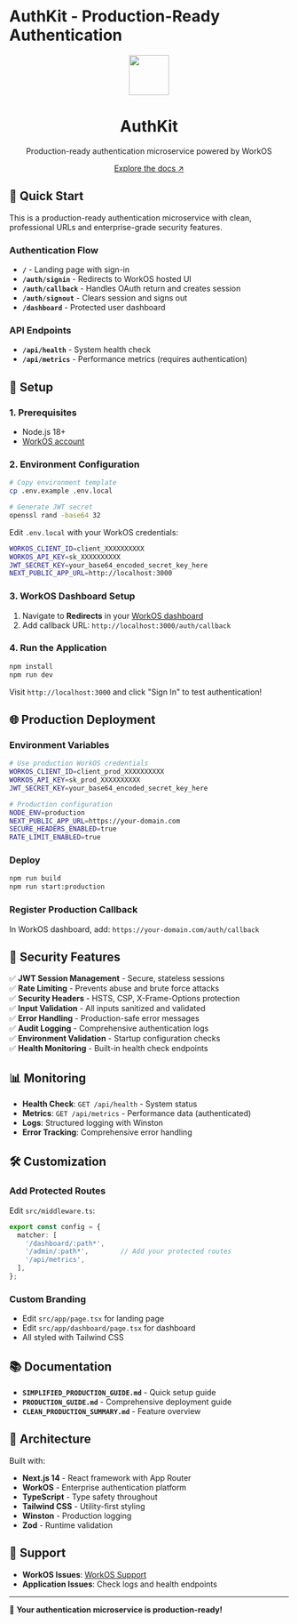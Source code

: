 # AuthKit - Production-Ready Authentication

<p align="center">
    <img src="https://github.com/workos/authkit/assets/896475/9fa7a91e-f5a8-4922-96fb-20a7b478d075" width="72" />
    <h1 align="center">AuthKit</h1>
    <p align="center">Production-ready authentication microservice powered by WorkOS</p>    
    <p align="center"><a href="https://workos.com/docs/user-management">Explore the docs ↗</a></strong></p>    
</p>

## 🚀 Quick Start

This is a production-ready authentication microservice with clean, professional URLs and enterprise-grade security features.

### Authentication Flow

- **`/`** - Landing page with sign-in
- **`/auth/signin`** - Redirects to WorkOS hosted UI
- **`/auth/callback`** - Handles OAuth return and creates session
- **`/auth/signout`** - Clears session and signs out
- **`/dashboard`** - Protected user dashboard

### API Endpoints

- **`/api/health`** - System health check
- **`/api/metrics`** - Performance metrics (requires authentication)

## 🔧 Setup

### 1. Prerequisites

- Node.js 18+
- [WorkOS account](https://dashboard.workos.com/signup)

### 2. Environment Configuration

```bash
# Copy environment template
cp .env.example .env.local

# Generate JWT secret
openssl rand -base64 32
```

Edit `.env.local` with your WorkOS credentials:

```bash
WORKOS_CLIENT_ID=client_XXXXXXXXXX
WORKOS_API_KEY=sk_XXXXXXXXXX
JWT_SECRET_KEY=your_base64_encoded_secret_key_here
NEXT_PUBLIC_APP_URL=http://localhost:3000
```

### 3. WorkOS Dashboard Setup

1. Navigate to **Redirects** in your [WorkOS dashboard](https://dashboard.workos.com)
2. Add callback URL: `http://localhost:3000/auth/callback`

### 4. Run the Application

```bash
npm install
npm run dev
```

Visit `http://localhost:3000` and click "Sign In" to test authentication!

## 🌐 Production Deployment

### Environment Variables

```bash
# Use production WorkOS credentials
WORKOS_CLIENT_ID=client_prod_XXXXXXXXXX
WORKOS_API_KEY=sk_prod_XXXXXXXXXX
JWT_SECRET_KEY=your_base64_encoded_secret_key_here

# Production configuration
NODE_ENV=production
NEXT_PUBLIC_APP_URL=https://your-domain.com
SECURE_HEADERS_ENABLED=true
RATE_LIMIT_ENABLED=true
```

### Deploy

```bash
npm run build
npm run start:production
```

### Register Production Callback

In WorkOS dashboard, add: `https://your-domain.com/auth/callback`

## 🔐 Security Features

✅ **JWT Session Management** - Secure, stateless sessions  
✅ **Rate Limiting** - Prevents abuse and brute force attacks  
✅ **Security Headers** - HSTS, CSP, X-Frame-Options protection  
✅ **Input Validation** - All inputs sanitized and validated  
✅ **Error Handling** - Production-safe error messages  
✅ **Audit Logging** - Comprehensive authentication logs  
✅ **Environment Validation** - Startup configuration checks  
✅ **Health Monitoring** - Built-in health check endpoints  

## 📊 Monitoring

- **Health Check**: `GET /api/health` - System status
- **Metrics**: `GET /api/metrics` - Performance data (authenticated)
- **Logs**: Structured logging with Winston
- **Error Tracking**: Comprehensive error handling

## 🛠️ Customization

### Add Protected Routes

Edit `src/middleware.ts`:

```typescript
export const config = {
  matcher: [
    '/dashboard/:path*',
    '/admin/:path*',        // Add your protected routes
    '/api/metrics',
  ],
};
```

### Custom Branding

- Edit `src/app/page.tsx` for landing page
- Edit `src/app/dashboard/page.tsx` for dashboard
- All styled with Tailwind CSS

## 📚 Documentation

- **`SIMPLIFIED_PRODUCTION_GUIDE.md`** - Quick setup guide
- **`PRODUCTION_GUIDE.md`** - Comprehensive deployment guide
- **`CLEAN_PRODUCTION_SUMMARY.md`** - Feature overview

## 🎯 Architecture

Built with:
- **Next.js 14** - React framework with App Router
- **WorkOS** - Enterprise authentication platform
- **TypeScript** - Type safety throughout
- **Tailwind CSS** - Utility-first styling
- **Winston** - Production logging
- **Zod** - Runtime validation

## 🚨 Support

- **WorkOS Issues**: [WorkOS Support](https://workos.com/support)
- **Application Issues**: Check logs and health endpoints

---

🎉 **Your authentication microservice is production-ready!**